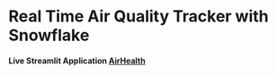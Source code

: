# Real Time Air Quality Tracker with Snowflake


#### Live Streamlit Application [AirHealth](https://jalf.com)
